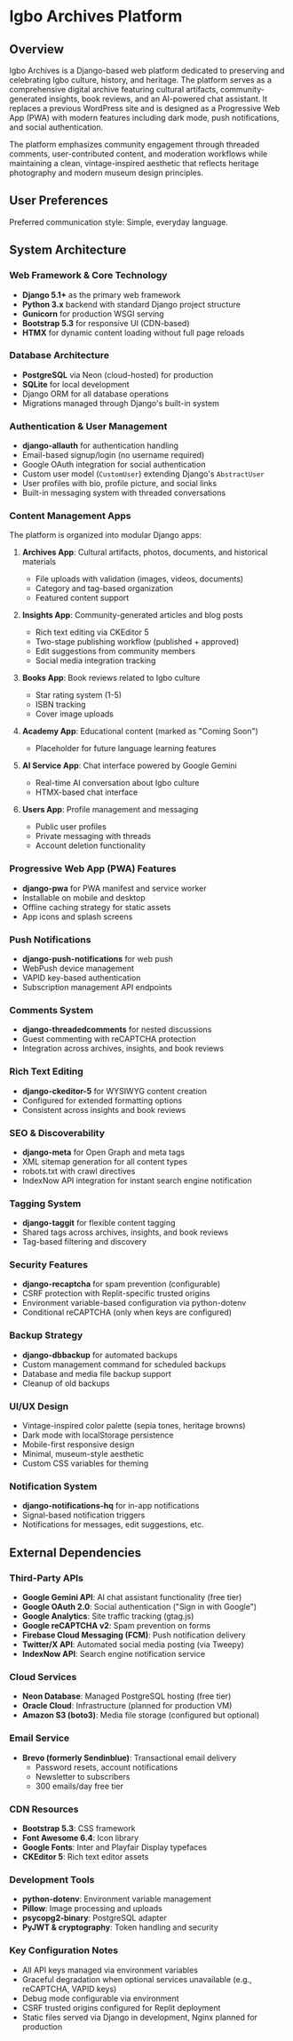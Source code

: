 # Igbo Archives Platform

## Overview

Igbo Archives is a Django-based web platform dedicated to preserving and celebrating Igbo culture, history, and heritage. The platform serves as a comprehensive digital archive featuring cultural artifacts, community-generated insights, book reviews, and an AI-powered chat assistant. It replaces a previous WordPress site and is designed as a Progressive Web App (PWA) with modern features including dark mode, push notifications, and social authentication.

The platform emphasizes community engagement through threaded comments, user-contributed content, and moderation workflows while maintaining a clean, vintage-inspired aesthetic that reflects heritage photography and modern museum design principles.

## User Preferences

Preferred communication style: Simple, everyday language.

## System Architecture

### Web Framework & Core Technology
- **Django 5.1+** as the primary web framework
- **Python 3.x** backend with standard Django project structure
- **Gunicorn** for production WSGI serving
- **Bootstrap 5.3** for responsive UI (CDN-based)
- **HTMX** for dynamic content loading without full page reloads

### Database Architecture
- **PostgreSQL** via Neon (cloud-hosted) for production
- **SQLite** for local development
- Django ORM for all database operations
- Migrations managed through Django's built-in system

### Authentication & User Management
- **django-allauth** for authentication handling
- Email-based signup/login (no username required)
- Google OAuth integration for social authentication
- Custom user model (`CustomUser`) extending Django's `AbstractUser`
- User profiles with bio, profile picture, and social links
- Built-in messaging system with threaded conversations

### Content Management Apps
The platform is organized into modular Django apps:

1. **Archives App**: Cultural artifacts, photos, documents, and historical materials
   - File uploads with validation (images, videos, documents)
   - Category and tag-based organization
   - Featured content support

2. **Insights App**: Community-generated articles and blog posts
   - Rich text editing via CKEditor 5
   - Two-stage publishing workflow (published + approved)
   - Edit suggestions from community members
   - Social media integration tracking

3. **Books App**: Book reviews related to Igbo culture
   - Star rating system (1-5)
   - ISBN tracking
   - Cover image uploads

4. **Academy App**: Educational content (marked as "Coming Soon")
   - Placeholder for future language learning features

5. **AI Service App**: Chat interface powered by Google Gemini
   - Real-time AI conversation about Igbo culture
   - HTMX-based chat interface

6. **Users App**: Profile management and messaging
   - Public user profiles
   - Private messaging with threads
   - Account deletion functionality

### Progressive Web App (PWA) Features
- **django-pwa** for PWA manifest and service worker
- Installable on mobile and desktop
- Offline caching strategy for static assets
- App icons and splash screens

### Push Notifications
- **django-push-notifications** for web push
- WebPush device management
- VAPID key-based authentication
- Subscription management API endpoints

### Comments System
- **django-threadedcomments** for nested discussions
- Guest commenting with reCAPTCHA protection
- Integration across archives, insights, and book reviews

### Rich Text Editing
- **django-ckeditor-5** for WYSIWYG content creation
- Configured for extended formatting options
- Consistent across insights and book reviews

### SEO & Discoverability
- **django-meta** for Open Graph and meta tags
- XML sitemap generation for all content types
- robots.txt with crawl directives
- IndexNow API integration for instant search engine notification

### Tagging System
- **django-taggit** for flexible content tagging
- Shared tags across archives, insights, and book reviews
- Tag-based filtering and discovery

### Security Features
- **django-recaptcha** for spam prevention (configurable)
- CSRF protection with Replit-specific trusted origins
- Environment variable-based configuration via python-dotenv
- Conditional reCAPTCHA (only when keys are configured)

### Backup Strategy
- **django-dbbackup** for automated backups
- Custom management command for scheduled backups
- Database and media file backup support
- Cleanup of old backups

### UI/UX Design
- Vintage-inspired color palette (sepia tones, heritage browns)
- Dark mode with localStorage persistence
- Mobile-first responsive design
- Minimal, museum-style aesthetic
- Custom CSS variables for theming

### Notification System
- **django-notifications-hq** for in-app notifications
- Signal-based notification triggers
- Notifications for messages, edit suggestions, etc.

## External Dependencies

### Third-Party APIs
- **Google Gemini API**: AI chat assistant functionality (free tier)
- **Google OAuth 2.0**: Social authentication ("Sign in with Google")
- **Google Analytics**: Site traffic tracking (gtag.js)
- **Google reCAPTCHA v2**: Spam prevention on forms
- **Firebase Cloud Messaging (FCM)**: Push notification delivery
- **Twitter/X API**: Automated social media posting (via Tweepy)
- **IndexNow API**: Search engine notification service

### Cloud Services
- **Neon Database**: Managed PostgreSQL hosting (free tier)
- **Oracle Cloud**: Infrastructure (planned for production VM)
- **Amazon S3 (boto3)**: Media file storage (configured but optional)

### Email Service
- **Brevo (formerly Sendinblue)**: Transactional email delivery
  - Password resets, account notifications
  - Newsletter to subscribers
  - 300 emails/day free tier

### CDN Resources
- **Bootstrap 5.3**: CSS framework
- **Font Awesome 6.4**: Icon library
- **Google Fonts**: Inter and Playfair Display typefaces
- **CKEditor 5**: Rich text editor assets

### Development Tools
- **python-dotenv**: Environment variable management
- **Pillow**: Image processing and uploads
- **psycopg2-binary**: PostgreSQL adapter
- **PyJWT & cryptography**: Token handling and security

### Key Configuration Notes
- All API keys managed via environment variables
- Graceful degradation when optional services unavailable (e.g., reCAPTCHA, VAPID keys)
- Debug mode configurable via environment
- CSRF trusted origins configured for Replit deployment
- Static files served via Django in development, Nginx planned for production